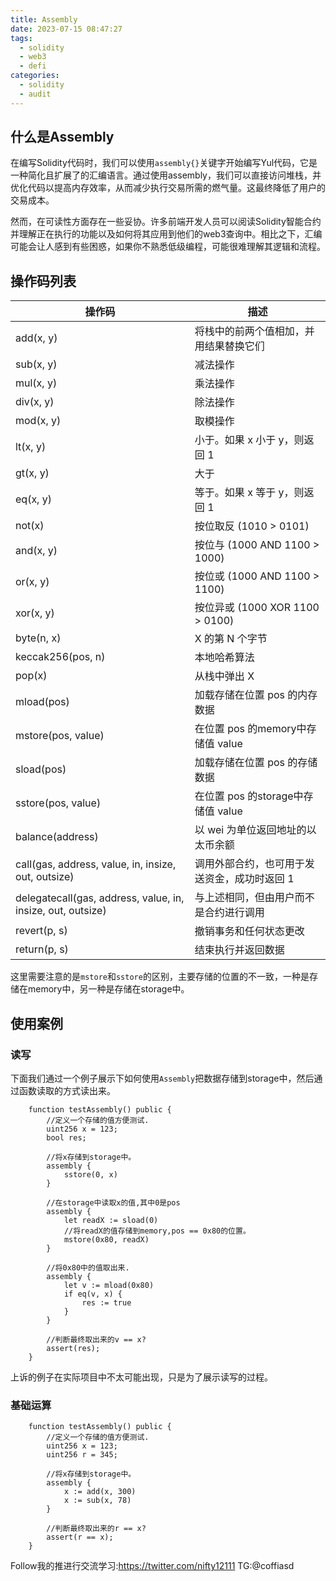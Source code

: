 ```yaml
---
title: Assembly
date: 2023-07-15 08:47:27
tags:
  - solidity
  - web3
  - defi
categories:
  - solidity
  - audit
---
```


## 什么是Assembly 

在编写Solidity代码时，我们可以使用`assembly{}`关键字开始编写Yul代码，它是一种简化且扩展了的汇编语言。通过使用assembly，我们可以直接访问堆栈，并优化代码以提高内存效率，从而减少执行交易所需的燃气量。这最终降低了用户的交易成本。

然而，在可读性方面存在一些妥协。许多前端开发人员可以阅读Solidity智能合约并理解正在执行的功能以及如何将其应用到他们的web3查询中。相比之下，汇编可能会让人感到有些困惑，如果你不熟悉低级编程，可能很难理解其逻辑和流程。

## 操作码列表
| 操作码            | 描述                                                         |
| ------------------ | ------------------------------------------------------------ |
| add(x, y)          | 将栈中的前两个值相加，并用结果替换它们                           |
| sub(x, y)          | 减法操作                                                     |
| mul(x, y)          | 乘法操作                                                     |
| div(x, y)          | 除法操作                                                     |
| mod(x, y)          | 取模操作                                                     |
| lt(x, y)           | 小于。如果 x 小于 y，则返回 1                                    |
| gt(x, y)           | 大于                                                         |
| eq(x, y)           | 等于。如果 x 等于 y，则返回 1                                    |
| not(x)             | 按位取反 (1010 > 0101)                                        |
| and(x, y)          | 按位与 (1000 AND 1100 > 1000)                                  |
| or(x, y)           | 按位或 (1000 AND 1100 > 1100)                                  |
| xor(x, y)          | 按位异或 (1000 XOR 1100 > 0100)                                |
| byte(n, x)         | X 的第 N 个字节                                               |
| keccak256(pos, n)  | 本地哈希算法                                                 |
| pop(x)             | 从栈中弹出 X                                                 |
| mload(pos)         | 加载存储在位置 pos 的内存数据                                 |
| mstore(pos, value) | 在位置 pos 的memory中存储值 value                                |
| sload(pos)         | 加载存储在位置 pos 的存储数据                                 |
| sstore(pos, value) | 在位置 pos 的storage中存储值 value                                |
| balance(address)   | 以 wei 为单位返回地址的以太币余额                              |
| call(gas, address, value, in, insize, out, outsize)               | 调用外部合约，也可用于发送资金，成功时返回 1                 |
| delegatecall(gas, address, value, in, insize, out, outsize)       | 与上述相同，但由用户而不是合约进行调用                       |
| revert(p, s)       | 撤销事务和任何状态更改                                         |
| return(p, s)       | 结束执行并返回数据                                             |

这里需要注意的是`mstore`和`sstore`的区别，主要存储的位置的不一致，一种是存储在memory中，另一种是存储在storage中。
## 使用案例

### 读写

下面我们通过一个例子展示下如何使用`Assembly`把数据存储到storage中，然后通过函数读取的方式读出来。
```solidity
    function testAssembly() public {
        //定义一个存储的值方便测试.
        uint256 x = 123;
        bool res;

        //将x存储到storage中。
        assembly {
            sstore(0, x)
        }

        //在storage中读取x的值,其中0是pos
        assembly {
            let readX := sload(0)
            //将readX的值存储到memory,pos == 0x80的位置。
            mstore(0x80, readX)
        }

        //将0x80中的值取出来.
        assembly {
            let v := mload(0x80)
            if eq(v, x) {
                res := true
            }
        }

        //判断最终取出来的v == x?
        assert(res);
    }
```
上诉的例子在实际项目中不太可能出现，只是为了展示读写的过程。

### 基础运算

```solidity
    function testAssembly() public {
        //定义一个存储的值方便测试.
        uint256 x = 123;
        uint256 r = 345;

        //将x存储到storage中。
        assembly {
            x := add(x, 300)
            x := sub(x, 78)
        }

        //判断最终取出来的r == x?
        assert(r == x);
    }
```



Follow我的推进行交流学习:https://twitter.com/nifty12111
TG:@coffiasd